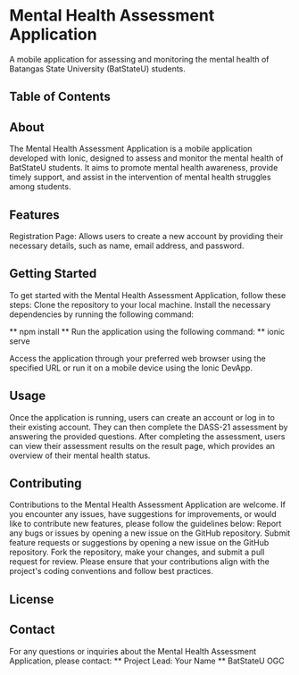 # Mental Health Assessment Application
A mobile application for assessing and monitoring the mental health of Batangas State University (BatStateU) students.
## Table of Contents

## About
The Mental Health Assessment Application is a mobile application developed with Ionic, designed to assess and monitor the mental health of BatStateU students. It aims to promote mental health awareness, provide timely support, and assist in the intervention of mental health struggles among students.
## Features
  Registration Page: Allows users to create a new account by providing their     necessary details, such as name, email address, and password.
## Getting Started
To get started with the Mental Health Assessment Application, follow these steps:
Clone the repository to your local machine.
Install the necessary dependencies by running the following command:


** npm install
** Run the application using the following command:
** ionic serve


Access the application through your preferred web browser using the specified URL or run it on a mobile device using the Ionic DevApp.

## Usage
Once the application is running, users can create an account or log in to their existing account. They can then complete the DASS-21 assessment by answering the provided questions. After completing the assessment, users can view their assessment results on the result page, which provides an overview of their mental health status.

## Contributing
Contributions to the Mental Health Assessment Application are welcome. If you encounter any issues, have suggestions for improvements, or would like to contribute new features, please follow the guidelines below:
Report any bugs or issues by opening a new issue on the GitHub repository.
Submit feature requests or suggestions by opening a new issue on the GitHub repository.
Fork the repository, make your changes, and submit a pull request for review.
Please ensure that your contributions align with the project's coding conventions and follow best practices.

## License

## Contact
For any questions or inquiries about the Mental Health Assessment Application, please contact:
** Project Lead: Your Name
** BatStateU OGC





